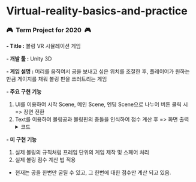 # Virtual-reality-basics-and-practice
### :video_game:&nbsp;&nbsp;**Term Project for 2020**&nbsp;&nbsp;:video_game:


**\- Title :** 볼링 VR 시뮬레이션 게임				

**\- 개발 툴 :** Unity 3D

**\- 게임 설명 :** 머리를 움직여서 공을 보내고 싶은 위치를 조절한 후, 플레이어가 원하는 만큼 게이지를 채워 볼링 핀을 쓰러트리는 게임       
				

**- 주요 구현 기능**        


1. UI를 이용하여 시작 Scene,  메인 Scene, 엔딩 Scene으로 나누어 버튼 클릭 시 => 장면 전환       
2. Text를 이용하여 볼링공과 볼링핀의 충돌을 인식하여 점수 계산 후 => 화면 출력
	<details>
	<summary>코드</summary>
	</details>
              

              
**- 미 구현 기능** 
1. 실제 볼링의 규칙처럼 프레임 단위의 게임 제작 및 스페어 처리
2. 실제 볼링 점수 계산 법 적용  
- 현재는 공을 한번만 굴릴 수 있고, 그 한번에 대한 점수만 계산 되고 있음.
